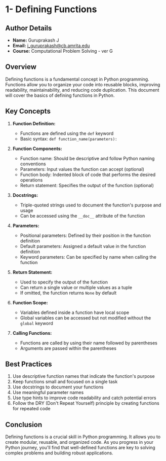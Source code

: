 # 1- Defining Functions

## Author Details
- **Name:** Guruprakash J
- **Email:** j_guruprakash@cb.amrita.edu
- **Course:** Computational Problem Solving - ver G

## Overview
Defining functions is a fundamental concept in Python programming. Functions allow you to organize your code into reusable blocks, improving readability, maintainability, and reducing code duplication. This document will cover the basics of defining functions in Python.

## Key Concepts

1. **Function Definition:**
   - Functions are defined using the `def` keyword
   - Basic syntax: `def function_name(parameters):`

2. **Function Components:**
   - Function name: Should be descriptive and follow Python naming conventions
   - Parameters: Input values the function can accept (optional)
   - Function body: Indented block of code that performs the desired operations
   - Return statement: Specifies the output of the function (optional)

3. **Docstrings:**
   - Triple-quoted strings used to document the function's purpose and usage
   - Can be accessed using the `__doc__` attribute of the function

4. **Parameters:**
   - Positional parameters: Defined by their position in the function definition
   - Default parameters: Assigned a default value in the function definition
   - Keyword parameters: Can be specified by name when calling the function

5. **Return Statement:**
   - Used to specify the output of the function
   - Can return a single value or multiple values as a tuple
   - If omitted, the function returns `None` by default

6. **Function Scope:**
   - Variables defined inside a function have local scope
   - Global variables can be accessed but not modified without the `global` keyword

7. **Calling Functions:**
   - Functions are called by using their name followed by parentheses
   - Arguments are passed within the parentheses

## Best Practices

1. Use descriptive function names that indicate the function's purpose
2. Keep functions small and focused on a single task
3. Use docstrings to document your functions
4. Use meaningful parameter names
5. Use type hints to improve code readability and catch potential errors
6. Follow the DRY (Don't Repeat Yourself) principle by creating functions for repeated code

## Conclusion

Defining functions is a crucial skill in Python programming. It allows you to create modular, reusable, and organized code. As you progress in your Python journey, you'll find that well-defined functions are key to solving complex problems and building robust applications.
